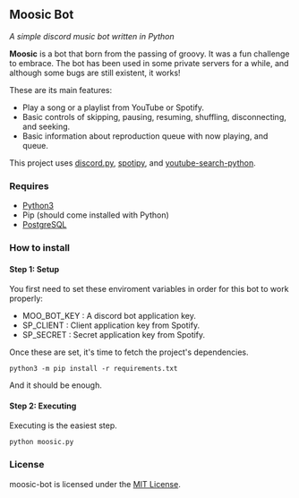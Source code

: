 ## Moosic Bot

*A simple discord music bot written in Python*

**Moosic** is a bot that born from the passing of groovy. It was a fun 
challenge to embrace. The bot has been used in some private servers for a while,
and although some bugs are still existent, it works!

These are its main features:
* Play a song or a playlist from YouTube or Spotify.
* Basic controls of skipping, pausing, resuming, shuffling, disconnecting,
and seeking.
* Basic information about reproduction queue with now playing, and queue.

This project uses [discord.py](https://github.com/Rapptz/discord.py),
[spotipy](https://spotipy.readthedocs.io/en/master/), and 
[youtube-search-python](https://github.com/alexmercerind/youtube-search-python).

### Requires

- [Python3](https://www.python.org/)
- Pip (should come installed with Python)
- [PostgreSQL](https://www.postgresql.org/)

### How to install

#### Step 1: Setup

You first need to set these enviroment variables in order for this bot to
work properly:

- MOO_BOT_KEY : A discord bot application key.
- SP_CLIENT   : Client application key from Spotify.
- SP_SECRET   : Secret application key from Spotify.

Once these are set, it's time to fetch the project's dependencies.

```
python3 -m pip install -r requirements.txt
```

And it should be enough.

#### Step 2: Executing

Executing is the easiest step.

```
python moosic.py
```

### License

moosic-bot is licensed under the [MIT License](https://github.com/murilobnt/moosic-bot/blob/master/LICENSE).

